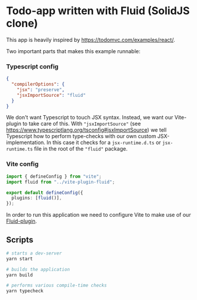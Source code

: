 # Todo-app written with Fluid (SolidJS clone)

This app is heavily inspired by https://todomvc.com/examples/react/.

Two important parts that makes this example runnable:

### Typescript config

```json
{
  "compilerOptions": {
    "jsx": "preserve",
    "jsxImportSource": "fluid"
  }
}
```

We don't want Typescript to touch JSX syntax. Instead, we want our Vite-plugin to take care of this. With `"jsxImportSource"` (see https://www.typescriptlang.org/tsconfig#jsxImportSource) we tell Typescript how to perform type-checks with our own custom JSX-implementation. In this case it checks for a `jsx-runtime.d.ts` or `jsx-runtime.ts` file in the root of the `"fluid"` package.

### Vite config

```ts
import { defineConfig } from "vite";
import fluid from "../vite-plugin-fluid";

export default defineConfig({
  plugins: [fluid()],
});
```

In order to run this application we need to configure Vite to make use of our [Fluid-plugin](../vite-plugin-fluid/readme.md).

## Scripts

```bash
# starts a dev-server
yarn start

# builds the application
yarn build

# performs various compile-time checks
yarn typecheck
```
